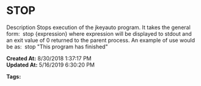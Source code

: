 # STOP

Description Stops execution of the jkeyauto program. It takes the general form:  stop {expression} where expression will be displayed to stdout and an exit value of 0 returned to the parent process. An example of use would be as:  stop "This program has finished"  

**Created At:** 8/30/2018 1:37:17 PM  
**Updated At:** 5/16/2019 6:30:20 PM  

**Tags:**
<badge text='program profiling' vertical='middle' />
